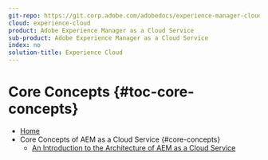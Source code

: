 ```yaml
---
git-repo: https://git.corp.adobe.com/adobedocs/experience-manager-cloud-service.en
cloud: experience-cloud
product: Adobe Experience Manager as a Cloud Service
sub-product: Adobe Experience Manager as a Cloud Service
index: no
solution-title: Experience Cloud
---
```


# Core Concepts {#toc-core-concepts}

+ [Home](/help/landing/home.md)
+ Core Concepts of AEM as a Cloud Service {#core-concepts}
  + [An Introduction to the Architecture of AEM as a Cloud Service](/help/core-concepts/architecture.md)